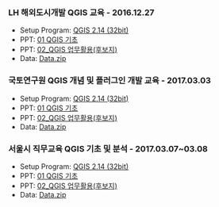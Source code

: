 ### LH 해외도시개발 QGIS 교육 - 2016.12.27

* Setup Program: <a href="http://qgis.org/downloads/QGIS-OSGeo4W-2.14.10-1-Setup-x86.exe">QGIS 2.14 (32bit)</a>
* PPT: <a href="https://github.com/Gaia3D/workshop/raw/master/20161227_LH_%ED%95%B4%EC%99%B8%EB%8F%84%EC%8B%9C%EA%B0%9C%EB%B0%9C/01_QGIS%20%EA%B8%B0%EC%B4%88_20161227.pptx">01 QGIS 기초</a>
* PPT: <a href="https://github.com/Gaia3D/workshop/raw/master/20161227_LH_%ED%95%B4%EC%99%B8%EB%8F%84%EC%8B%9C%EA%B0%9C%EB%B0%9C/02_QGIS%20%EC%97%85%EB%AC%B4%ED%99%9C%EC%9A%A9(%ED%9B%84%EB%B3%B4%EC%A7%80).pptx">02_QGIS 업무활용(후보지)</a>
* Data: <a href="https://github.com/Gaia3D/workshop/raw/master/20161227_LH_%ED%95%B4%EC%99%B8%EB%8F%84%EC%8B%9C%EA%B0%9C%EB%B0%9C/Data.zip">Data.zip</a>


### 국토연구원 QGIS 개념 및 플러그인 개발 교육 - 2017.03.03
* Setup Program: <a href="http://qgis.org/downloads/QGIS-OSGeo4W-2.14.10-1-Setup-x86.exe">QGIS 2.14 (32bit)</a>
* PPT: <a href="https://github.com/Gaia3D/workshop/raw/master/20161227_LH_%ED%95%B4%EC%99%B8%EB%8F%84%EC%8B%9C%EA%B0%9C%EB%B0%9C/01_QGIS%20%EA%B8%B0%EC%B4%88_20161227.pptx">01 QGIS 기초</a>
* PPT: <a href="https://github.com/Gaia3D/workshop/raw/master/20161227_LH_%ED%95%B4%EC%99%B8%EB%8F%84%EC%8B%9C%EA%B0%9C%EB%B0%9C/02_QGIS%20%EC%97%85%EB%AC%B4%ED%99%9C%EC%9A%A9(%ED%9B%84%EB%B3%B4%EC%A7%80).pptx">02_QGIS 업무활용(후보지)</a>
* Data: <a href="https://github.com/Gaia3D/workshop/raw/master/20161227_LH_%ED%95%B4%EC%99%B8%EB%8F%84%EC%8B%9C%EA%B0%9C%EB%B0%9C/Data.zip">Data.zip</a>


### 서울시 직무교육 QGIS 기초 및 분석 - 2017.03.07~03.08
* Setup Program: <a href="http://qgis.org/downloads/QGIS-OSGeo4W-2.14.10-1-Setup-x86.exe">QGIS 2.14 (32bit)</a>
* PPT: <a href="https://github.com/Gaia3D/workshop/raw/master/20161227_LH_%ED%95%B4%EC%99%B8%EB%8F%84%EC%8B%9C%EA%B0%9C%EB%B0%9C/01_QGIS%20%EA%B8%B0%EC%B4%88_20161227.pptx">01 QGIS 기초</a>
* PPT: <a href="https://github.com/Gaia3D/workshop/raw/master/20161227_LH_%ED%95%B4%EC%99%B8%EB%8F%84%EC%8B%9C%EA%B0%9C%EB%B0%9C/02_QGIS%20%EC%97%85%EB%AC%B4%ED%99%9C%EC%9A%A9(%ED%9B%84%EB%B3%B4%EC%A7%80).pptx">02_QGIS 업무활용(후보지)</a>
* Data: <a href="https://github.com/Gaia3D/workshop/raw/master/20161227_LH_%ED%95%B4%EC%99%B8%EB%8F%84%EC%8B%9C%EA%B0%9C%EB%B0%9C/Data.zip">Data.zip</a>

